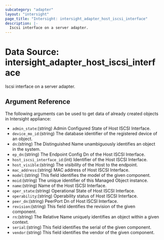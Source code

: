 ```yaml
---
subcategory: "adapter"
layout: "intersight"
page_title: "Intersight: intersight_adapter_host_iscsi_interface"
description: |-
  Iscsi interface on a server adapter.
---
```


# Data Source: intersight_adapter_host_iscsi_interface
Iscsi interface on a server adapter.
## Argument Reference
The following arguments can be used to get data of already created objects in Intersight appliance:
* `admin_state`:(string) Admin Configured State of Host ISCSI Interface. 
* `device_mo_id`:(string) The database identifier of the registered device of an object. 
* `dn`:(string) The Distinguished Name unambiguously identifies an object in the system. 
* `ep_dn`:(string) The Endpoint Config Dn of the Host ISCSI Interface. 
* `host_iscsi_interface_id`:(int) Identifier of the Host ISCSI Interface. 
* `host_visible`:(string) The visibility of the Host to the endpoint. 
* `mac_address`:(string) MAC address of Host ISCSI Interface. 
* `model`:(string) This field identifies the model of the given component. 
* `moid`:(string) The unique identifier of this Managed Object instance. 
* `name`:(string) Name of the Host ISCSI Interface. 
* `oper_state`:(string) Operational State of Host ISCSI Interface. 
* `operability`:(string) Operability status of Host ISCSI Interface. 
* `peer_dn`:(string) PeerPort Dn of Host ISCSI Interface. 
* `revision`:(string) This field identifies the revision of the given component. 
* `rn`:(string) The Relative Name uniquely identifies an object within a given context. 
* `serial`:(string) This field identifies the serial of the given component. 
* `vendor`:(string) This field identifies the vendor of the given component. 
